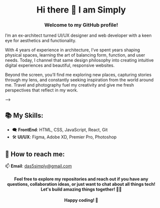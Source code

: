 <div align="center">
<h1>Hi there 👋 I am Simply</h1>
<h3> Welcome to my GitHub profile!</h3>
</div>

I’m an ex-architect turned UI/UX designer and web developer with a keen eye for aesthetics and functionality.

With 4 years of experience in architecture, I’ve spent years shaping physical spaces, learning the art of balancing form, function, and user needs. Today, I channel that same design philosophy into creating intuitive digital experiences and beautiful, responsive websites.

Beyond the screen, you’ll find me exploring new places, capturing stories through my lens, and constantly seeking inspiration from the world around me. Travel and photography fuel my creativity and give me fresh perspectives that reflect in my work.

</p> -->

## 📚 My Skills:

- 🗨️ **FrontEnd**: HTML, CSS, JavaScript, React, Git
- 🛠 **UI/UX**: Figma, Adobe XD, Premier Pro, Photoshop

## 🚀 How to reach me:
📫 **Email**: das5simply@gmail.com

<!-- 🔗 **LinkedIn**: <a href="" target="_blank" rel="noopener noreferrer">santuh</a> -->

<!-- 🌐 **Website**: <a href="" target="_blank" rel="noopener noreferrer">santuh.in</a> -->

<div align="center">
<h4> Feel free to explore my repositories and reach out if you have any questions, collaboration ideas, or just want to chat about all things tech! Let's build amazing things together! 🚀🌟</h4>

<h4>Happy coding! 🎉</h4>
</div>

<!-- 🐦 **Twitter**: [twitter.com/santuh](www.twitter.com/santuh) -->
